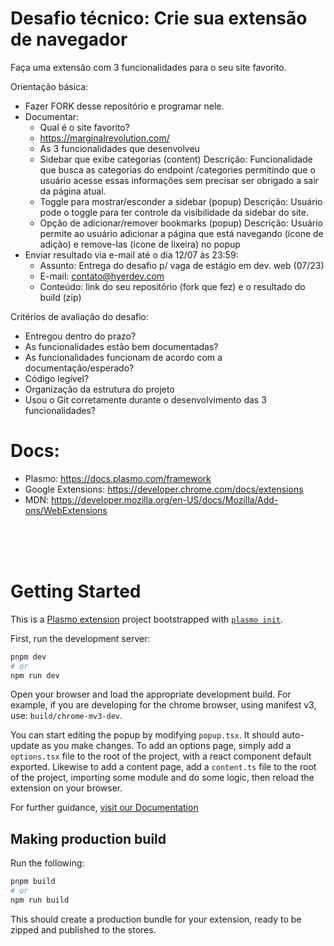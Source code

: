 # Desafio técnico: Crie sua extensão de navegador
Faça uma extensão com 3 funcionalidades para o seu site favorito.

Orientação básica:
- Fazer FORK desse repositório e programar nele.
- Documentar:
  - Qual é o site favorito?
  - https://marginalrevolution.com/
  - As 3 funcionalidades que desenvolveu
  - Sidebar que exibe categorias (content)
    Descrição: Funcionalidade que busca as categorias do endpoint /categories permitindo que o usuário acesse essas informações sem precisar ser obrigado a sair da página atual.
  - Toggle para mostrar/esconder a sidebar (popup)
    Descrição: Usuário pode o toggle para ter controle da visibilidade da sidebar do site.
  - Opção de adicionar/remover bookmarks (popup)
    Descrição: Usuário permite ao usuário adicionar a página que está navegando (ícone de adição) e remove-las (ícone de lixeira) no popup 
- Enviar resultado via e-mail até o dia 12/07 às 23:59: 
  - Assunto: Entrega do desafio p/ vaga de estágio em dev. web (07/23)
  - E-mail: contato@hyerdev.com
  - Conteúdo: link do seu repositório (fork que fez) e o resultado do build (zip)
  
Critérios de avaliação do desafio:
- Entregou dentro do prazo?
- As funcionalidades estão bem documentadas?
- As funcionalidades funcionam de acordo com a documentação/esperado?
- Código legível? 
- Organização da estrutura do projeto
- Usou o Git corretamente durante o desenvolvimento das 3 funcionalidades?


# Docs:
- Plasmo: https://docs.plasmo.com/framework
- Google Extensions: https://developer.chrome.com/docs/extensions
- MDN: https://developer.mozilla.org/en-US/docs/Mozilla/Add-ons/WebExtensions



<br/>
<br/>
<br/>

# Getting Started
This is a [Plasmo extension](https://docs.plasmo.com/) project bootstrapped with [`plasmo init`](https://www.npmjs.com/package/plasmo).

First, run the development server:

```bash
pnpm dev
# or
npm run dev
```

Open your browser and load the appropriate development build. For example, if you are developing for the chrome browser, using manifest v3, use: `build/chrome-mv3-dev`.

You can start editing the popup by modifying `popup.tsx`. It should auto-update as you make changes. To add an options page, simply add a `options.tsx` file to the root of the project, with a react component default exported. Likewise to add a content page, add a `content.ts` file to the root of the project, importing some module and do some logic, then reload the extension on your browser.

For further guidance, [visit our Documentation](https://docs.plasmo.com/)

## Making production build

Run the following:

```bash
pnpm build
# or
npm run build
```

This should create a production bundle for your extension, ready to be zipped and published to the stores.
